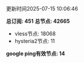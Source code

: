 更新时间2025-07-15 10:06:46

**总订阅: 451**
**总节点: 42665**
- vless节点: 18068
- hysteria2节点: 11

**google ping有效节点: 14**
